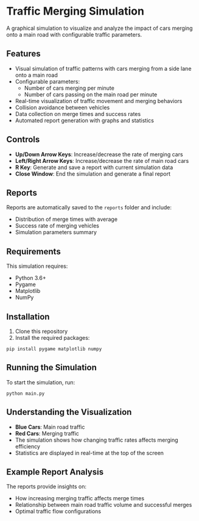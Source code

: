 # Traffic Merging Simulation

A graphical simulation to visualize and analyze the impact of cars merging onto a main road with configurable traffic parameters.

## Features

- Visual simulation of traffic patterns with cars merging from a side lane onto a main road
- Configurable parameters:
  - Number of cars merging per minute
  - Number of cars passing on the main road per minute
- Real-time visualization of traffic movement and merging behaviors
- Collision avoidance between vehicles
- Data collection on merge times and success rates
- Automated report generation with graphs and statistics

## Controls

- **Up/Down Arrow Keys**: Increase/decrease the rate of merging cars
- **Left/Right Arrow Keys**: Increase/decrease the rate of main road cars
- **R Key**: Generate and save a report with current simulation data
- **Close Window**: End the simulation and generate a final report

## Reports

Reports are automatically saved to the `reports` folder and include:
- Distribution of merge times with average
- Success rate of merging vehicles
- Simulation parameters summary

## Requirements

This simulation requires:
- Python 3.6+
- Pygame
- Matplotlib
- NumPy

## Installation

1. Clone this repository
2. Install the required packages:
```
pip install pygame matplotlib numpy
```

## Running the Simulation

To start the simulation, run:
```
python main.py
```

## Understanding the Visualization

- **Blue Cars**: Main road traffic
- **Red Cars**: Merging traffic
- The simulation shows how changing traffic rates affects merging efficiency
- Statistics are displayed in real-time at the top of the screen

## Example Report Analysis

The reports provide insights on:
- How increasing merging traffic affects merge times
- Relationship between main road traffic volume and successful merges
- Optimal traffic flow configurations